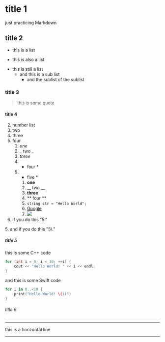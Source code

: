 # title 1
just practicing Markdown
## title 2
+ this is a list
- this is also a list
* this is still a list
	- and this is a sub list
		+ and the sublist of the sublist
### title 3
>this is some quote
#### title 4
2. number list
3. two
4. three
5. four
	1. _one_
	2. _ two _
	3. *three*
	4. * four *
	5. *  five  *
		1. __one__
		2. __ two __
		3. **three**
		4. ** four **
		5. `string str = "Hello World";`
		6. [Google](https://www.google.com.tw/)
		7. ![](https://www.twilight-zone.nl/WebRoot/Pins/Shops/Twilightzone/6051/0996/18EB/2367/AA85/0A0C/05B7/0BBE/SS501196U_1.jpg)
5. if you do this "5."

5\. and if you do this "5\\."
##### title 5
this is some C++ code
```cpp 
for (int i = 0; i < 10; ++i) {
    cout << "Hello World! " << i << endl;
}
```

and this is some Swift code
```swift
for i in 0..<10 {
    print("Hello World! \(i)")
}
```
###### title 6
---
this is a horizontal line
***

<!--
**jeff082chen/jeff082chen** is a ✨ _special_ ✨ repository because its `README.md` (this file) appears on your GitHub profile.

Here are some ideas to get you started:

- 🔭 I’m currently working on ...
- 🌱 I’m currently learning ...
- 👯 I’m looking to collaborate on ...
- 🤔 I’m looking for help with ...
- 💬 Ask me about ...
- 📫 How to reach me: ...
- 😄 Pronouns: ...
- ⚡ Fun fact: ...
-->
